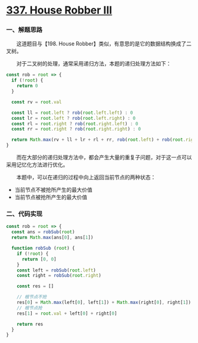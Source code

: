 # [337. House Robber III](https://leetcode.com/problems/house-robber-iii/)

### 一、解题思路

  &emsp;&emsp;这道题目与【198. House Robber】类似，有意思的是它的数据结构换成了二叉树。

  &emsp;&emsp;对于二叉树的处理，通常采用递归方法，本题的递归处理方法如下：

```JavaScript
const rob = root => {
  if (!root) {
    return 0
  }

  const rv = root.val

  const ll = root.left ? rob(root.left.left) : 0
  const lr = root.left ? rob(root.left.right) : 0
  const rl = root.right ? rob(root.right.left) : 0
  const rr = root.right ? rob(root.right.right) : 0

  return Math.max(rv + ll + lr + rl + rr, rob(root.left) + rob(root.right))
}
```

  &emsp;&emsp;而在大部分的递归处理方法中，都会产生大量的重复子问题，对于这一点可以采用记忆化方法进行优化。

  &emsp;&emsp;本题中，可以在递归的过程中向上返回当前节点的两种状态：

  - 当前节点不被抢所产生的最大价值
  - 当前节点被抢所产生的最大价值

### 二、代码实现

```JavaScript
const rob = root => {
  const ans = robSub(root)
  return Math.max(ans[0], ans[1])

  function robSub (root) {
    if (!root) {
      return [0, 0]
    }
    const left = robSub(root.left)
    const right = robSub(root.right)

    const res = []

    // 根节点不抢
    res[0] = Math.max(left[0], left[1]) + Math.max(right[0], right[1])
    // 根节点抢
    res[1] = root.val + left[0] + right[0]

    return res
  }
}
```

